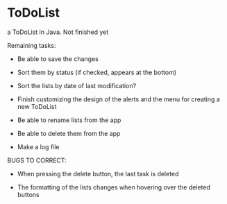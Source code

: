 # ToDoList
a ToDoList in Java. Not finished yet


Remaining tasks:

- Be able to save the changes

- Sort them by status (if checked, appears at the bottom)

- Sort the lists by date of last modification?

- Finish customizing the design of the alerts and the menu for creating a new ToDoList

- Be able to rename lists from the app

- Be able to delete them from the app

- Make a log file


BUGS TO CORRECT:

- When pressing the delete button, the last task is deleted

- The formatting of the lists changes when hovering over the deleted buttons
